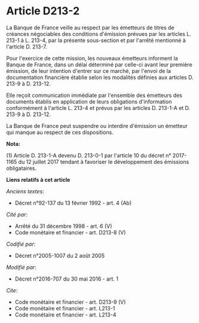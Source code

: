 # Article D213-2

La Banque de France veille au respect par les émetteurs de titres de créances négociables des conditions d'émission prévues
par les articles L. 213-1 à L. 213-4, par la présente sous-section et par l'arrêté mentionné à l'article D. 213-7. 

Pour l'exercice de cette mission, les nouveaux émetteurs informent la Banque de France, dans un délai déterminé par celle-ci
avant leur première émission, de leur intention d'entrer sur ce marché, par l'envoi de la documentation financière établie
selon les modalités définies aux articles D. 213-9 à D. 213-12. 

Elle reçoit communication immédiate par l'ensemble des émetteurs des documents établis en application de leurs obligations
d'information conformément à l'article L. 213-4 et prévus par les articles D. 213-1-A et D. 213-9 à D. 213-12. 

La Banque de France peut suspendre ou interdire d'émission un émetteur qui manque au respect de ces dispositions.

**Nota:**

(1) Article D. 213-1-A devenu D. 213-0-1 par l'article 10 du décret n° 2017-1165 du 12 juillet 2017 tendant à favoriser le
développement des émissions obligataires.

**Liens relatifs à cet article**

_Anciens textes_:

  - Décret n°92-137 du 13 février 1992 - art. 4 (Ab)

_Cité par_:

  - Arrêté du 31 décembre 1998 - art. 6 (V)
  - Code monétaire et financier - art. D213-8 (V)

_Codifié par_:

  - Décret n°2005-1007 du 2 août 2005

_Modifié par_:

  - Décret n°2016-707 du 30 mai 2016 - art. 1

_Cite_:

  - Code monétaire et financier - art. D213-9 (V)
  - Code monétaire et financier - art. L213-1
  - Code monétaire et financier - art. L213-4
